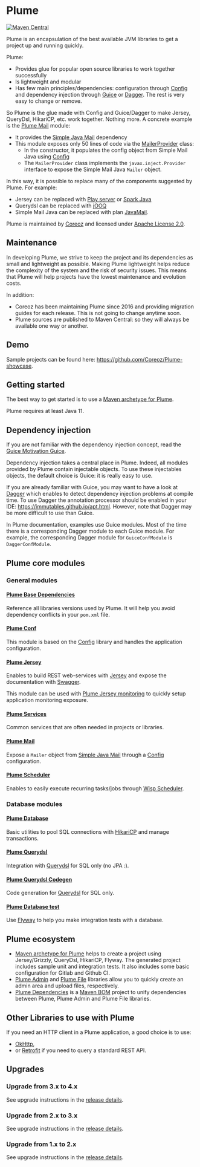 Plume
=====
[![Maven Central](https://maven-badges.herokuapp.com/maven-central/com.coreoz/plume-parent/badge.svg)](https://maven-badges.herokuapp.com/maven-central/com.coreoz/plume-parent)

Plume is an encapsulation of the best available JVM libraries to get a project up and running quickly.

Plume:
- Provides glue for popular open source libraries to work together successfully
- Is lightweight and modular
- Has few main principles/dependencies: configuration through [Config](https://github.com/typesafehub/config) and dependency injection through [Guice](https://github.com/google/guice) or [Dagger](https://github.com/google/dagger). The rest is very easy to change or remove.

So Plume is the glue made with Config and Guice/Dagger to make Jersey, QueryDsl, HikariCP, etc. work together. Nothing more. A concrete example is the [Plume Mail](plume-mail/) module:
- It provides the [Simple Java Mail](http://www.simplejavamail.org/) dependency
- This module exposes only 50 lines of code via the [MailerProvider](https://github.com/Coreoz/Plume/blob/master/plume-mail/src/main/java/com/coreoz/plume/mail/MailerProvider.java) class:
    - In the constructor, it populates the config object from Simple Mail Java using [Config](https://github.com/typesafehub/config)
    - The `MailerProvider` class implements the `javax.inject.Provider` interface to expose the Simple Mail Java `Mailer` object.

In this way, it is possible to replace many of the components suggested by Plume. For example:
- Jersey can be replaced with [Play server](https://www.playframework.com/documentation/3.0.x/JavaEmbeddingPlay) or [Spark Java](https://github.com/perwendel/spark)
- Querydsl can be replaced with [jOOQ](https://github.com/jOOQ/jOOQ)
- Simple Mail Java can be replaced with plan [JavaMail](https://javaee.github.io/javamail/).

Plume is maintained by [Coreoz](http://coreoz.com/)
and licensed under [Apache License 2.0](http://www.apache.org/licenses/LICENSE-2.0).

Maintenance
-----------
In developing Plume, we strive to keep the project and its dependencies as small and lightweight as possible. Making Plume lightweight helps reduce the complexity of the system and the risk of security issues. This means that Plume will help projects have the lowest maintenance and evolution costs.

In addition:
- Coreoz has been maintaining Plume since 2016 and providing migration guides for each release. This is not going to change anytime soon.
- Plume sources are published to Maven Central: so they will always be available one way or another.

Demo
----
Sample projects can be found here: <https://github.com/Coreoz/Plume-showcase>.

Getting started
---------------
The best way to get started is to use a
[Maven archetype for Plume](https://github.com/Coreoz/Plume-archetypes).

Plume requires at least Java 11.

Dependency injection
--------------------
If you are not familiar with the dependency injection concept, read the
[Guice Motivation Guice](https://github.com/google/guice/wiki/Motivation).

Dependency injection takes a central place in Plume.
Indeed, all modules provided by Plume contain injectable objects.
To use these injectables objects, the default choice is Guice: it is really easy to use.

If you are already familiar with Guice, you may want to have a look at
[Dagger](http://google.github.io/dagger/users-guide.html) 
which enables to detect dependency injection problems at compile time.
To use Dagger the annotation processor should be enabled in your IDE: <https://immutables.github.io/apt.html>.
However, note that Dagger may be more difficult to use than Guice.

In Plume documentation, examples use Guice modules.
Most of the time there is a corresponding Dagger module to each Guice module.
For example, the corresponding Dagger module for `GuiceConfModule` is `DaggerConfModule`.

Plume core modules
------------------
### General modules

#### [Plume Base Dependencies](plume-framework-dependencies/)

Reference all libraries versions used by Plume.
It will help you avoid dependency conflicts in your `pom.xml` file.

#### [Plume Conf](plume-conf/)

This module is based on the [Config](https://github.com/typesafehub/config) library
and handles the application configuration.

#### [Plume Jersey](plume-web-jersey/)

Enables to build REST web-services with [Jersey](https://jersey.java.net/)
and expose the documentation with [Swagger](http://swagger.io/).

This module can be used with [Plume Jersey monitoring](plume-web-jersey-monitoring/)
to quickly setup application monitoring exposure.

#### [Plume Services](plume-services/)

Common services that are often needed in projects or libraries.

#### [Plume Mail](plume-mail/)

Expose a `Mailer` object from [Simple Java Mail](http://www.simplejavamail.org/)
through a [Config](https://github.com/typesafehub/config) configuration.

#### [Plume Scheduler](plume-scheduler/)

Enables to easily execute recurring tasks/jobs through
[Wisp Scheduler](https://github.com/Coreoz/Wisp).

### Database modules

#### [Plume Database](plume-db/)

Basic utilities to pool SQL connections with [HikariCP](https://github.com/brettwooldridge/HikariCP)
and manage transactions.

#### [Plume Querydsl](plume-db-querydsl/)

Integration with [Querydsl](https://github.com/querydsl/querydsl/tree/master/querydsl-sql)
for SQL only (no JPA :).

#### [Plume Querydsl Codegen](plume-db-querydsl-codegen/)

Code generation for [Querydsl](https://github.com/querydsl/querydsl/tree/master/querydsl-sql)
for SQL only.

#### [Plume Database test](plume-db-test/)

Use [Flyway](https://flywaydb.org/) to help you make integration tests with a database.

Plume ecosystem
---------------
- [Maven archetype for Plume](https://github.com/Coreoz/Plume-archetypes) helps to create a project using Jersey/Grizzly, QueryDsl, HikariCP, Flyway. The generated project includes sample unit and integration tests. It also includes some basic configuration for Gitlab and Github CI.
- [Plume Admin](https://github.com/Coreoz/Plume-admin) and [Plume File](https://github.com/Coreoz/Plume-file) libraries allow you to quickly create an admin area and upload files, respectively.
- [Plume Dependencies](https://github.com/Coreoz/Plume-dependencies) is a [Maven BOM](https://maven.apache.org/guides/introduction/introduction-to-dependency-mechanism.html#bill-of-materials-bom-pomsl) project to unify dependencies between Plume, Plume Admin and Plume File libraries.

Other Libraries to use with Plume
---------------------------------
If you need an HTTP client in a Plume application,
a good choice is to use:
- [OkHttp](http://square.github.io/okhttp/),
- or [Retrofit](https://square.github.io/retrofit/) if you need to query a standard REST API.

Upgrades
--------
### Upgrade from 3.x to 4.x
See upgrade instructions in the [release details](https://github.com/Coreoz/Plume/releases/tag/4.0.0).

### Upgrade from 2.x to 3.x
See upgrade instructions in the [release details](https://github.com/Coreoz/Plume/releases/tag/3.0.0).

### Upgrade from 1.x to 2.x
See upgrade instructions in the [release details](https://github.com/Coreoz/Plume/releases/tag/2.0.0). 
